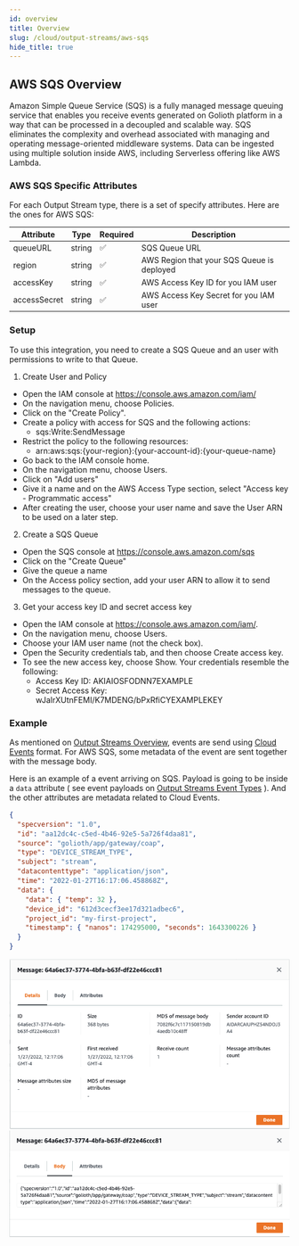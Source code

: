 ```yaml
---
id: overview
title: Overview
slug: /cloud/output-streams/aws-sqs
hide_title: true
---
```


## AWS SQS Overview

Amazon Simple Queue Service (SQS) is a fully managed message queuing service that enables you receive events generated on Golioth platform in a way that can be processed in a decoupled and scalable way. SQS eliminates the complexity and overhead associated with managing and operating message-oriented middleware systems. Data can be ingested using multiple solution inside AWS, including Serverless offering like AWS Lambda.

### AWS SQS Specific Attributes

For each Output Stream type, there is a set of specify attributes. Here are the ones for AWS SQS:

| Attribute    | Type   | Required | Description                                |
| ------------ | ------ | -------- | ------------------------------------------ |
| queueURL     | string | ✅       | SQS Queue URL                              |
| region       | string | ✅       | AWS Region that your SQS Queue is deployed |
| accessKey    | string | ✅       | AWS Access Key ID for you IAM user         |
| accessSecret | string | ✅       | AWS Access Key Secret for you IAM user     |

### Setup

To use this integration, you need to create a SQS Queue and an user with permissions to write to that Queue.

1. Create User and Policy

- Open the IAM console at https://console.aws.amazon.com/iam/
- On the navigation menu, choose Policies.
- Click on the "Create Policy".
- Create a policy with access for SQS and the following actions:
  - sqs:Write:SendMessage
- Restrict the policy to the following resources:
  - arn:aws:sqs:{your-region}:{your-account-id}:{your-queue-name}
- Go back to the IAM console home.
- On the navigation menu, choose Users.
- Click on "Add users"
- Give it a name and on the AWS Access Type section, select "Access key - Programmatic access"
- After creating the user, choose your user name and save the User ARN to be used on a later step.

2. Create a SQS Queue

- Open the SQS console at https://console.aws.amazon.com/sqs
- Click on the "Create Queue"
- Give the queue a name
- On the Access policy section, add your user ARN to allow it to send messages to the queue.

3. Get your access key ID and secret access key

- Open the IAM console at https://console.aws.amazon.com/iam/.
- On the navigation menu, choose Users.
- Choose your IAM user name (not the check box).
- Open the Security credentials tab, and then choose Create access key.
- To see the new access key, choose Show. Your credentials resemble the following:
  - Access Key ID: AKIAIOSFODNN7EXAMPLE
  - Secret Access Key: wJalrXUtnFEMI/K7MDENG/bPxRfiCYEXAMPLEKEY

### Example

As mentioned on [Output Streams Overview](/cloud/output-streams), events are send using [Cloud Events](https://cloudevents.io) format. For AWS SQS, some metadata of the event are sent together with the message body.

Here is an example of a event arriving on SQS. Payload is going to be inside a `data` attribute ( see event payloads on [Output Streams Event Types](/cloud/output-streams/event-types/events) ). And the other attributes are metadata related to Cloud Events.

```json
{
  "specversion": "1.0",
  "id": "aa12dc4c-c5ed-4b46-92e5-5a726f4daa81",
  "source": "golioth/app/gateway/coap",
  "type": "DEVICE_STREAM_TYPE",
  "subject": "stream",
  "datacontenttype": "application/json",
  "time": "2022-01-27T16:17:06.458868Z",
  "data": {
    "data": { "temp": 32 },
    "device_id": "612d3cecf3ee17d321adbec6",
    "project_id": "my-first-project",
    "timestamp": { "nanos": 174295000, "seconds": 1643300226 }
  }
}
```

![Message on AWS SQS](./assets/msg-header.png)
![Message on AWS SQS](./assets/msg-body.png)

